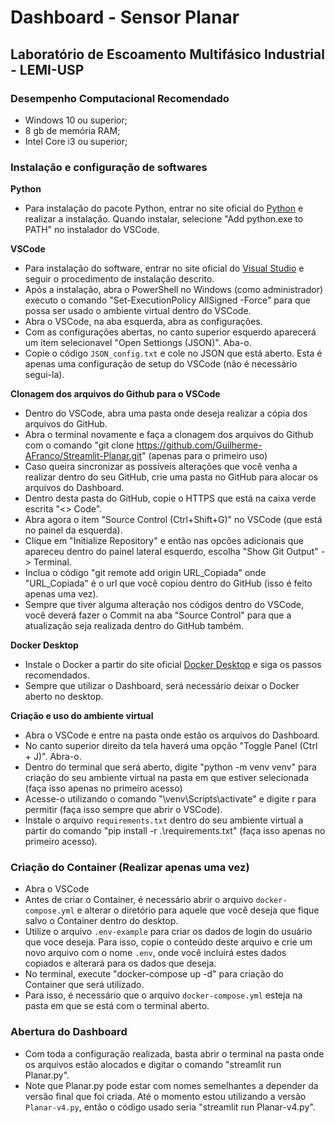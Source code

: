 # Dashboard - Sensor Planar
## Laboratório de Escoamento Multifásico Industrial - LEMI-USP

### Desempenho Computacional Recomendado
- Windows 10 ou superior;
- 8 gb de memória RAM;
- Intel Core i3 ou superior;

### Instalação e configuração de softwares

**Python**
- Para instalação do pacote Python, entrar no site oficial do [Python](https://www.python.org/downloads/windows/) e realizar a instalação. Quando instalar, selecione "Add python.exe to PATH" no instalador do VSCode.

**VSCode**
- Para instalação do software, entrar no site oficial do [Visual Studio](https://code.visualstudio.com/) e seguir o procedimento de instalação descrito.
- Após a instalação, abra o PowerShell no Windows (como administrador) executo o comando "Set-ExecutionPolicy AllSigned -Force" para que possa ser usado o ambiente virtual dentro do VSCode.
- Abra o VSCode, na aba esquerda, abra as configurações.
- Com as configurações abertas, no canto superior esquerdo aparecerá um item selecionavel "Open Settiongs (JSON)". Aba-o.
- Copie o código `JSON_config.txt` e cole no JSON que está aberto. Esta é apenas uma configuração de setup do VSCode (não é necessário segui-la).

**Clonagem dos arquivos do Github para o VSCode**
- Dentro do VSCode, abra uma pasta onde deseja realizar a cópia dos arquivos do GitHub.
- Abra o terminal novamente e faça a clonagem dos arquivos do Github com o comando "git clone https://github.com/Guilherme-AFranco/Streamlit-Planar.git" (apenas para o primeiro uso)
- Caso queira sincronizar as possíveis alterações que você venha a realizar dentro do seu GitHub, crie uma pasta no GitHub para alocar os arquivos do Dashboard.
- Dentro desta pasta do GitHub, copie o HTTPS que está na caixa verde escrita "<> Code".
- Abra agora o item "Source Control (Ctrl+Shift+G)" no VSCode (que está no painel da esquerda).
- Clique em "Initialize Repository" e então nas opcões adicionais que apareceu dentro do painel lateral esquerdo, escolha "Show Git Output" -> Terminal.
- Inclua o código "git remote add origin URL_Copiada" onde "URL_Copiada" é o url que você copiou dentro do GitHub (isso é feito apenas uma vez).
- Sempre que tiver alguma alteração nos códigos dentro do VSCode, você deverá fazer o Commit na aba "Source Control" para que a atualização seja realizada dentro do GitHub também.

**Docker Desktop**
- Instale o Docker a partir do site oficial [Docker Desktop](https://www.docker.com/products/docker-desktop/) e siga os passos recomendados.
- Sempre que utilizar o Dashboard, será necessário deixar o Docker aberto no desktop.

**Criação e uso do ambiente virtual**
- Abra o VSCode e entre na pasta onde estão os arquivos do Dashboard.
- No canto superior direito da tela haverá uma opção "Toggle Panel (Ctrl + J)". Abra-o.
- Dentro do terminal que será aberto, digite "python -m venv venv" para criação do seu ambiente virtual na pasta em que estiver selecionada (faça isso apenas no primeiro acesso)
- Acesse-o utilizando o comando "\venv\Scripts\activate" e digite r para permitir (faça isso sempre que abrir o VSCode).
- Instale o arquivo `requirements.txt` dentro do seu ambiente virtual a partir do comando "pip install -r .\requirements.txt" (faça isso apenas no primeiro acesso).

### Criação do Container (Realizar apenas uma vez)
- Abra o VSCode
- Antes de criar o Container, é necessário abrir o arquivo `docker-compose.yml` e alterar o diretório para aquele que você deseja que fique salvo o Container dentro do desktop.
- Utilize o arquivo `.env-example` para criar os dados de login do usuário que voce deseja. Para isso, copie o conteúdo deste arquivo e crie um novo arquivo com o nome `.env`, onde você incluirá estes dados copiados e alterará para os dados que deseja.
- No terminal, execute "docker-compose up -d" para criação do Container que será utilizado.
- Para isso, é necessário que o arquivo `docker-compose.yml` esteja na pasta em que se está com o terminal aberto.

### Abertura do Dashboard
- Com toda a configuração realizada, basta abrir o terminal na pasta onde os arquivos estão alocados e digitar o comando "streamlit run Planar.py".
- Note que Planar.py pode estar com nomes semelhantes a depender da versão final que foi criada. Até o momento estou utilizando a versão `Planar-v4.py`, então o código usado seria "streamlit run Planar-v4.py".
  
